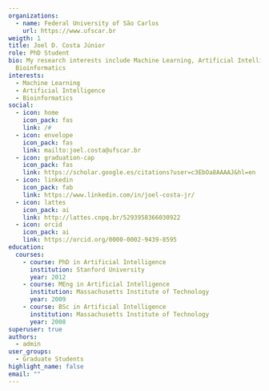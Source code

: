 ```yaml
---
organizations:
  - name: Federal University of São Carlos
    url: https://www.ufscar.br
weigth: 1
title: Joel D. Costa Júnior
role: PhD Student
bio: My research interests include Machine Learning, Artificial Intelligence and
  Bioinformatics
interests:
  - Machine Learning
  - Artificial Intelligence
  - Bioinformatics
social:
  - icon: home
    icon_pack: fas
    link: /#
  - icon: envelope
    icon_pack: fas
    link: mailto:joel.costa@ufscar.br
  - icon: graduation-cap
    icon_pack: fas
    link: https://scholar.google.es/citations?user=c3EbOa8AAAAJ&hl=en
  - icon: linkedin
    icon_pack: fab
    link: https://www.linkedin.com/in/joel-costa-jr/
  - icon: lattes
    icon_pack: ai
    link: http://lattes.cnpq.br/5293958366030922
  - icon: orcid
    icon_pack: ai
    link: https://orcid.org/0000-0002-9439-8595
education:
  courses:
    - course: PhD in Artificial Intelligence
      institution: Stanford University
      year: 2012
    - course: MEng in Artificial Intelligence
      institution: Massachusetts Institute of Technology
      year: 2009
    - course: BSc in Artificial Intelligence
      institution: Massachusetts Institute of Technology
      year: 2008
superuser: true
authors:
  - admin
user_groups:
  - Graduate Students
highlight_name: false
email: ""
---
```


